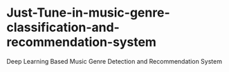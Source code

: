 # Just-Tune-in-music-genre-classification-and-recommendation-system
Deep Learning Based Music Genre Detection and Recommendation System
